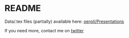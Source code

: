 # README
Data/.tex files (partially) available here: [oerpli/Presentations](https://github.com/oerpli/Presentations/tree/master/2019-02-18%20-%20FC19%20Monero%20Cross%20Chain%20Traceability)

If you need more, contact me on [twitter](https://twitter.com/oerpli)

